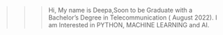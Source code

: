 >>> Hi, My name is Deepa,Soon to be Graduate with a Bachelor’s Degree in Telecommunication ( August 2022).
>>> I am Interested in PYTHON, MACHINE LEARNING and AI.
>>> 
